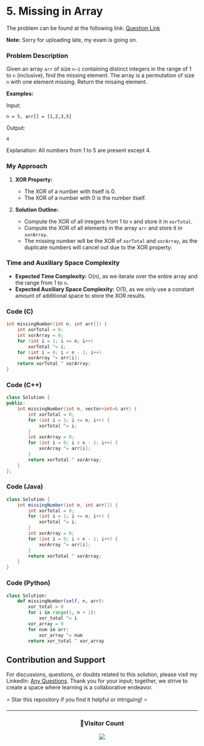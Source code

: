 # **5. Missing in Array**

The problem can be found at the following link: [Question Link](https://www.geeksforgeeks.org/problems/missing-number-in-array1416/1)

**Note:** Sorry for uploading late, my exam is going on.

### Problem Description

Given an array `arr` of size `n−1` containing distinct integers in the range of 1 to `n` (inclusive), find the missing element. The array is a permutation of size `n` with one element missing. Return the missing element.

**Examples:**

Input:

```
n = 5, arr[] = [1,2,3,5]
```

Output:

```
4
```

Explanation: All numbers from 1 to 5 are present except 4.

### My Approach

1. **XOR Property:**

   - The XOR of a number with itself is 0.
   - The XOR of a number with 0 is the number itself.

2. **Solution Outline:**
   - Compute the XOR of all integers from 1 to `n` and store it in `xorTotal`.
   - Compute the XOR of all elements in the array `arr` and store it in `xorArray`.
   - The missing number will be the XOR of `xorTotal` and `xorArray`, as the duplicate numbers will cancel out due to the XOR property.

### Time and Auxiliary Space Complexity

- **Expected Time Complexity:** O(n), as we iterate over the entire array and the range from 1 to `n`.
- **Expected Auxiliary Space Complexity:** O(1), as we only use a constant amount of additional space to store the XOR results.

### Code (C)

```c
int missingNumber(int n, int arr[]) {
    int xorTotal = 0;
    int xorArray = 0;
    for (int i = 1; i <= n; i++)
        xorTotal ^= i;
    for (int i = 0; i < n - 1; i++)
        xorArray ^= arr[i];
    return xorTotal ^ xorArray;
}
```

### Code (C++)

```cpp
class Solution {
public:
    int missingNumber(int n, vector<int>& arr) {
        int xorTotal = 0;
        for (int i = 1; i <= n; i++) {
            xorTotal ^= i;
        }
        int xorArray = 0;
        for (int i = 0; i < n - 1; i++) {
            xorArray ^= arr[i];
        }
        return xorTotal ^ xorArray;
    }
};
```

### Code (Java)

```java
class Solution {
    int missingNumber(int n, int arr[]) {
        int xorTotal = 0;
        for (int i = 1; i <= n; i++) {
            xorTotal ^= i;
        }
        int xorArray = 0;
        for (int i = 0; i < n - 1; i++) {
            xorArray ^= arr[i];
        }
        return xorTotal ^ xorArray;
    }
}
```

### Code (Python)

```python
class Solution:
    def missingNumber(self, n, arr):
        xor_total = 0
        for i in range(1, n + 1):
            xor_total ^= i
        xor_array = 0
        for num in arr:
            xor_array ^= num
        return xor_total ^ xor_array
```

## Contribution and Support

For discussions, questions, or doubts related to this solution, please visit my LinkedIn: [Any Questions](https://www.linkedin.com/in/patel-hetkumar-sandipbhai-8b110525a/). Thank you for your input; together, we strive to create a space where learning is a collaborative endeavor.

⭐ Star this repository if you find it helpful or intriguing! ⭐

---

<div align=center>
  <h3><b>📍Visitor Count</b></h3>
</div>

<p align="center" >   
  <img src="https://visitor-badge.laobi.icu/badge?page_id=Hunterdii.GeeksforGeeks-POTD" />  
</p>
